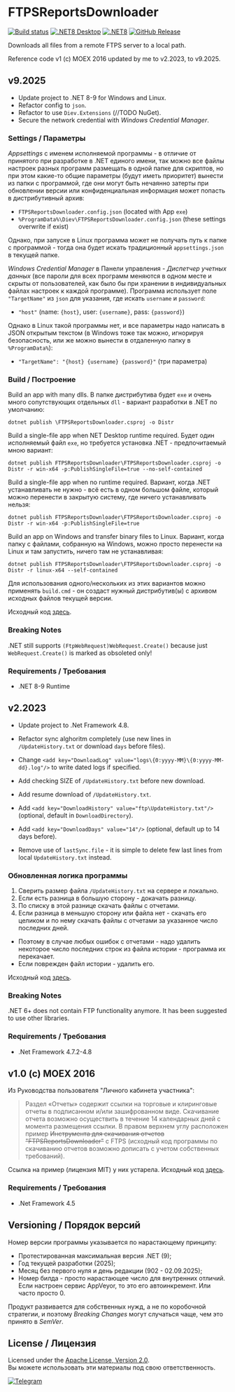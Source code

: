 # FTPSReportsDownloader

[![Build status](https://ci.appveyor.com/api/projects/status/i44do7h2vhwsxm6f?svg=true)](https://ci.appveyor.com/project/diev/ftpsreportsdownloader)
[![.NET8 Desktop](https://github.com/diev/FTPSReportsDownloader/actions/workflows/dotnet8-desktop.yml/badge.svg)](https://github.com/diev/FTPSReportsDownloader/actions/workflows/dotnet8-desktop.yml)
[![.NET8](https://github.com/diev/FTPSReportsDownloader/actions/workflows/dotnet8.yml/badge.svg)](https://github.com/diev/FTPSReportsDownloader/actions/workflows/dotnet8.yml)
[![GitHub Release](https://img.shields.io/github/release/diev/FTPSReportsDownloader.svg)](https://github.com/diev/FTPSReportsDownloader/releases/latest)

Downloads all files from a remote FTPS server to a local path.

Reference code v1 (c) MOEX 2016 updated by me to v2.2023, to v9.2025.

## v9.2025

- Update project to .NET 8-9 for Windows and Linux.
- Refactor config to `json`.
- Refactor to use `Diev.Extensions` (//TODO NuGet).
- Secure the network credential with *Windows Credential Manager*.

### Settings / Параметры

*Appsettings* с именем исполняемой программы - в отличие от принятого при
разработке в .NET единого имени, так можно все файлы настроек разных
программ размещать в одной папке для скриптов, но при этом какие-то общие
параметры (будут иметь приоритет) вынести из папки с программой, где они
могут быть нечаянно затерты при обновлении версии или конфиденциальная
информация может попасть в дистрибутивный архив:

- `FTPSReportsDownloader.config.json` (located with App `exe`)
- `%ProgramData%\Diev\FTPSReportsDownloader.config.json` (these settings
overwrite if exist)

Однако, при запуске в Linux программа может не получать путь к папке
с программой - тогда она будет искать традиционный `appsettings.json`
в текущей папке.

*Windows Credential Manager* в Панели управления - *Диспетчер учетных данных*
(все пароли для всех программ меняются в одном месте и скрыты от
пользователей, как было бы при хранении в индивидуальных файлах настроек
к каждой программе). Программа использует поле `"TargetName"` из `json`
для указания, где искать `username` и `password`:

- `"host"` (name: `{host}`, user: `{username}`, pass: `{password}`)

Однако в Linux такой программы нет, и все параметры надо написать в JSON
открытым текстом (в Windows тоже так можно, игнорируя безопасность, или
же можно вынести в отдаленную папку в `%ProgramData%`):

- `"TargetName": "{host} {username} {password}"` (три параметра)

### Build / Построение

Build an app with many dlls.
В папке дистрибутива будет `exe` и очень много сопутствующих отдельных
`dll` - вариант разработки в .NET по умолчанию:

    dotnet publish \FTPSReportsDownloader.csproj -o Distr

Build a single-file app when NET Desktop runtime required.
Будет один исполняемый файл `exe`, но требуется установка .NET -
предпочитаемый мною вариант:

    dotnet publish FTPSReportsDownloader\FTPSReportsDownloader.csproj -o Distr -r win-x64 -p:PublishSingleFile=true --no-self-contained

Build a single-file app when no runtime required.
Вариант, когда .NET устанавливать не нужно - всё есть в одном большом файле,
который можно перенести в закрытую систему, где ничего устанавливать нельзя:

    dotnet publish FTPSReportsDownloader\FTPSReportsDownloader.csproj -o Distr -r win-x64 -p:PublishSingleFile=true

Build an app on Windows and transfer binary files to Linux.
Вариант, когда папку с файлами, собранную на Windows, можно просто перенести
на Linux и там запустить, ничего там не устанавливая:

    dotnet publish FTPSReportsDownloader\FTPSReportsDownloader.csproj -o Distr -r linux-x64 --self-contained

Для использования одного/нескольких из этих вариантов можно применять
`build.cmd` - он создаст нужный дистрибутив(ы) с архивом исходных файлов
текущей версии.

Исходный код [здесь](v9).

### Breaking Notes

.NET still supports `(FtpWebRequest)WebRequest.Create()`
because just `WebRequest.Create()` is marked as obsoleted only!

### Requirements / Требования

- .NET 8-9 Runtime

## v2.2023

- Update project to .Net Framework 4.8.
- Refactor sync alghoritm completely (use new lines in `/UpdateHistory.txt`
or download `days` before files).
- Change `<add key="DownloadLog" value="logs\{0:yyyy-MM}\{0:yyyy-MM-dd}.log"/>`
to write dated logs if specified.

- Add checking SIZE of `/UpdateHistory.txt` before new download.
- Add resume download of `/UpdateHistory.txt`.
- Add `<add key="DownloadHistory" value="ftp\UpdateHistory.txt"/>`
(optional, default in `DownloadDirectory`).
- Add `<add key="DownloadDays" value="14"/>` (optional, default up to 14 days
before).

- Remove use of `lastSync.file` - it is simple to delete few last lines
from local `UpdateHistory.txt` instead.

### Обновленная логика программы

1. Сверить размер файла `/UpdateHistory.txt` на сервере и локально.
2. Если есть разница в большую сторону - докачать разницу.
3. По списку в этой разнице скачать файлы с отчетами.
4. Если разница в меньшую сторону или файла нет - скачать его целиком
и по нему скачать файлы с отчетами за указанное число последних дней.

- Поэтому в случае любых ошибок с отчетами - надо удалить некоторое
число последних строк из файла истории - программа их перекачает.
- Если поврежден файл истории - удалить его.

Исходный код [здесь](v2).

### Breaking Notes

.NET 6+ does not contain FTP functionality anymore.
It has been suggested to use other libraries.

### Requirements / Требования

- .Net Framework 4.7.2-4.8

## v1.0 (c) MOEX 2016

Из Руководства пользователя "Личного кабинета участника":

> Раздел «Отчеты» содержит ссылки на торговые и клиринговые отчеты
в подписанном и/или зашифрованном виде. Скачивание отчета возможно
осуществить в течение 14 календарных дней с момента размещения
ссылки. В правом верхнем углу расположен пример ~~Инструмента для
скачивания отчетов "FTPSReportsDownloader"~~ с FTPS (исходный код
программы по скачиванию отчетов возможно дописать с учетом
собственных требований).

Ссылка на пример (лицензия MIT) у них устарела.
Исходный код [здесь](v1).

### Requirements / Требования

- .Net Framework 4.5

## Versioning / Порядок версий

Номер версии программы указывается по нарастающему принципу:

* Протестированная максимальная версия .NET (9);
* Год текущей разработки (2025);
* Месяц без первого нуля и день редакции (902 - 02.09.2025);
* Номер билда - просто нарастающее число для внутренних отличий.
Если настроен сервис AppVeyor, то это его автоинкремент.
Или часто просто 0.

Продукт развивается для собственных нужд, а не по коробочной
стратегии, и поэтому *Breaking Changes* могут случаться чаще,
чем это принято в *SemVer*.

## License / Лицензия

Licensed under the [Apache License, Version 2.0](LICENSE).  
Вы можете использовать эти материалы под свою ответственность.

[![Telegram](https://img.shields.io/badge/t.me-dievdo-blue?logo=telegram)](https://t.me/dievdo)
